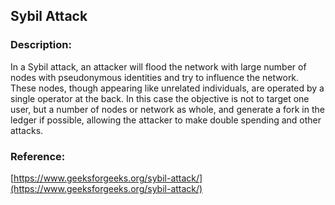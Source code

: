 ## Sybil Attack

### Description:

In a Sybil attack, an attacker will flood the network with large number of nodes with pseudonymous identities and try to influence the network. These nodes, though appearing like unrelated individuals, are operated by a single operator at the back. In this case the objective is not to target one user, but a number of nodes or network as whole, and generate a fork in the ledger if possible, allowing the attacker to make double spending and other attacks.

### Reference:

[https://www.geeksforgeeks.org/sybil-attack/](https://www.geeksforgeeks.org/sybil-attack/)